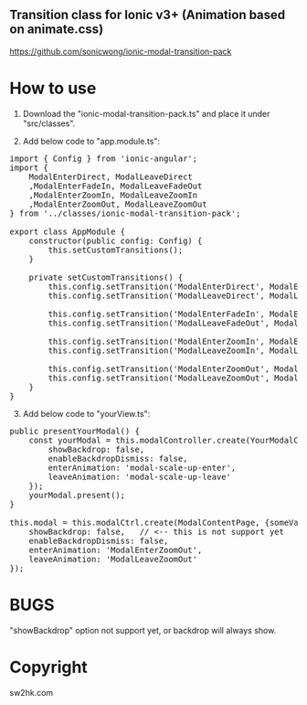 ## Transition class for Ionic v3+ (Animation based on animate.css) ##
https://github.com/sonicwong/ionic-modal-transition-pack

# How to use
1) Download the "ionic-modal-transition-pack.ts" and place it under "src/classes".

2) Add below code to "app.module.ts":
<pre>
import { Config } from 'ionic-angular';
import {
    ModalEnterDirect, ModalLeaveDirect
    ,ModalEnterFadeIn, ModalLeaveFadeOut
    ,ModalEnterZoomIn, ModalLeaveZoomIn
    ,ModalEnterZoomOut, ModalLeaveZoomOut
} from '../classes/ionic-modal-transition-pack';

export class AppModule {
    constructor(public config: Config) {
        this.setCustomTransitions();
    }
    
    private setCustomTransitions() {
        this.config.setTransition('ModalEnterDirect', ModalEnterDirect);
        this.config.setTransition('ModalLeaveDirect', ModalLeaveDirect);
        
        this.config.setTransition('ModalEnterFadeIn', ModalEnterFadeIn);
        this.config.setTransition('ModalLeaveFadeOut', ModalLeaveFadeOut);
        
        this.config.setTransition('ModalEnterZoomIn', ModalEnterZoomIn);
        this.config.setTransition('ModalLeaveZoomIn', ModalLeaveZoomIn);
        
        this.config.setTransition('ModalEnterZoomOut', ModalEnterZoomOut);
        this.config.setTransition('ModalLeaveZoomOut', ModalLeaveZoomOut);
    }
}
</pre>

3) Add below code to "yourView.ts":
<pre>
public presentYourModal() {
    const yourModal = this.modalController.create(YourModalComponent, { userId: 46 }, {
        showBackdrop: false,
        enableBackdropDismiss: false,
        enterAnimation: 'modal-scale-up-enter',
        leaveAnimation: 'modal-scale-up-leave'
    });
    yourModal.present();
}

this.modal = this.modalCtrl.create(ModalContentPage, {someVar: 'someValue'}, {
    showBackdrop: false,   // <-- this is not support yet
    enableBackdropDismiss: false,
    enterAnimation: 'ModalEnterZoomOut',
    leaveAnimation: 'ModalLeaveZoomOut'                
});
</pre>

# BUGS
"showBackdrop" option not support yet, or backdrop will always show.

# Copyright
sw2hk.com